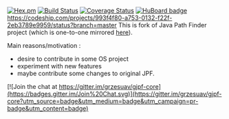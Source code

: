 [![Hex.pm](https://img.shields.io/hexpm/l/plug.svg)]() [![Build Status](https://travis-ci.org/grzesuav/gjpf-core.svg?branch=master)](https://travis-ci.org/grzesuav/gjpf-core) [![Coverage Status](https://coveralls.io/repos/grzesuav/gjpf-core/badge.svg)](https://coveralls.io/r/grzesuav/gjpf-core) [![HuBoard badge](http://img.shields.io/badge/Hu-Board-7965cc.svg)](https://huboard.com/grzesuav/gjpf-core)
https://codeship.com/projects/993f4f80-a753-0132-f22f-2eb3789e9959/status?branch=master
This is fork of Java Path Finder project (which is one-to-one mirrored [here](https://github.com/grzesuav/jpf-core)).


Main reasons/motivation :
* desire to contribute in some OS project
* experiment with new features
* maybe contribute some changes to original JPF.


[![Join the chat at https://gitter.im/grzesuav/gjpf-core](https://badges.gitter.im/Join%20Chat.svg)](https://gitter.im/grzesuav/gjpf-core?utm_source=badge&utm_medium=badge&utm_campaign=pr-badge&utm_content=badge)